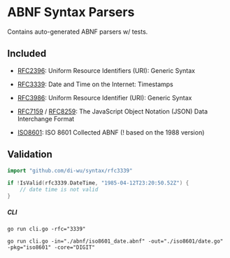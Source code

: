 # ABNF Syntax Parsers
Contains auto-generated ABNF parsers w/ tests.
## Included
- [RFC2396](https://tools.ietf.org/html/rfc2396): Uniform Resource Identifiers (URI): Generic Syntax
- [RFC3339](https://tools.ietf.org/html/rfc3339): Date and Time on the Internet: Timestamps
- [RFC3986](https://tools.ietf.org/html/rfc3986): Uniform Resource Identifier (URI): Generic Syntax
- [RFC7159](https://tools.ietf.org/html/rfc7159) /
  [RFC8259](https://tools.ietf.org/html/rfc8259): The JavaScript Object Notation (JSON) Data Interchange Format

- [ISO8601](https://tools.ietf.org/html/rfc3339#appendix-A): ISO 8601 Collected ABNF (! based on the 1988 version)

## Validation
```go
import "github.com/di-wu/syntax/rfc3339"

if !IsValid(rfc3339.DateTime, "1985-04-12T23:20:50.52Z") {
    // date time is not valid
}
```

##### CLI
```shell script
go run cli.go -rfc="3339"
```

```shell script
go run cli.go -in="./abnf/iso8601_date.abnf" -out="./iso8601/date.go" -pkg="iso8601" -core="DIGIT"  
```
